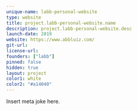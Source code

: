 ```yaml
---
unique-name: labb-personal-website
type: website
title: project.labb-personal-website.name
description: project.labb-personal-website.desc
launch-date: 2019
website: https://www.abbluiz.com/
git-url:
license-url:
founders: ["labb"]
pinned: false
hidden: true
layout: project
color1: white
color2: "#a14040"
---
```


Insert meta joke here.
